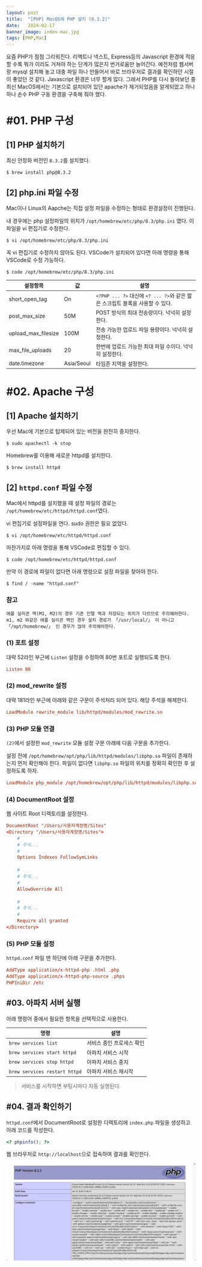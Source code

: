 ```yaml
---
layout: post
title:  "[PHP] MacOS에 PHP 설치 (8.3.2)"
date:   2024-02-17
banner_image: index-mac.jpg
tags: [PHP,Mac]
---
```


요즘 PHP가 점점 그리워진다. 리액트나 넥스트, Express등의 Javascript 환경에 적응할 수록 뭐가 이리도 거쳐야 하는 단계가 많은지 번거로움만 늘어간다. 예전처럼 웹서버랑 mysql 설치해 놓고 대충 파일 하나 만들어서 바로 브라우저로 결과를 확인하던 시절이 좋았던 것 같다. Javascript 환경은 너무 할게 많다. 그래서 PHP를 다시 돌아보던 중 최신 MacOS에서는 기본으로 설치되어 있던 apache가 제거되었음을 알게되었고 하나하나 손수 PHP 구동 환경을 구축해 줘야 했다.

<!--more-->

# #01. PHP 구성

## [1] PHP 설치하기

최신 안정화 버전인 `8.3.2`를 설치했다.

```shell
$ brew install php@8.3.2
```

## [2] php.ini 파일 수정

Mac이나 Linux의 Aapche는 직접 설정 파일을 수정하는 형태로 환경설정이 진행된다.

내 경우에는 php 설정파일의 위치가 `/opt/homebrew/etc/php/8.3/php.ini` 였다. 이 파일을 vi 편집기로 수정한다.

```shell
$ vi /opt/homebrew/etc/php/8.3/php.ini
```

꼭 vi 편집기로 수정하지 않아도 된다. VSCode가 설치되어 있다면 아래 명령을 통해 VSCode로 수정 가능하다.

```shell
$ code /opt/homebrew/etc/php/8.3/php.ini
```

| 설정항목 | 값 | 설명 |
|---|---|---|
| short_open_tag | On | `<?PHP ... ?>` 대신에 `<? ... ?>`와 같은 짧은 스크립트 블록을 사용할 수 있다. |
| post_max_size | 50M | POST 방식의 최대 전송량이다. 넉넉히 설정한다. |
| upload_max_filesize | 100M | 전송 가능한 업로드 파일 용량이다. 넉넉히 설정한다. |
| max_file_uploads | 20 | 한번에 업로드 가능한 최대 파일 수이다. 넉넉히 설정한다. |
| date.timezone | Asia/Seoul | 타임존 지역을 설정한다. |


# #02. Apache 구성

## [1] Apache 설치하기

우선 Mac에 기본으로 탑제되어 있는 버전을 완전히 중지한다.

```shell
$ sudo apachectl -k stop
```

Homebrew를 이용해 새로운 httpd를 설치한다.

```shell
$ brew install httpd
```

## [2] `httpd.conf` 파일 수정

Mac에서 httpd를 설치했을 때 설정 파일의 경로는 `/opt/homebrew/etc/httpd/httpd.conf`였다.

vi 편집기로 설정파일을 연다. sudo 권한은 필요 없었다.

```shell
$ vi /opt/homebrew/etc/httpd/httpd.conf
```

마찬가지로 아래 명령을 통해 VSCode로 편집할 수 있다.

```shell
$ code /opt/homebrew/etc/httpd/httpd.conf
```

만약 이 경로에 파일이 없다면 아래 명령으로 설정 파일을 찾아야 한다.

```shell
$ find / -name "httpd.conf"
```

### 참고

```plain
애플 실리콘 맥(M1, M2)의 경우 기존 인텔 맥과 저장되는 위치가 다르므로 주의해야한다.
m1, m2 와같은 애플 실리콘 맥인 경우 설치 경로가 「/usr/local/」 이 아니고 「/opt/homebrew/」 인 경우가 많아 주의해야한다.
```

### (1) 포트 설정

대략 52라인 부근에 `Listen` 설정을 수정하여 80번 포트로 실행되도록 한다.

```conf
Listen 80
```

### (2) mod_rewrite 설정

대략 181라인 부근에 아래와 같은 구문이 주석처리 되어 있다. 해당 주석을 해제한다.

```conf
LoadModule rewrite_module lib/httpd/modules/mod_rewrite.so
```

### (3) PHP 모듈 연결

`(2)`에서 설정한 `mod_rewrite` 모듈 설정 구문 아래에 다음 구문을 추가한다.

설정 전에 `/opt/homebrew/opt/php/lib/httpd/modules/libphp.so` 파일이 존재하는지 먼저 확인해야 한다. 파일이 없다면 `libphp.so` 파일의 위치를 정확히 확인한 후 설정하도록 하자.

```conf
LoadModule php_module /opt/homebrew/opt/php/lib/httpd/modules/libphp.so
```

### (4) DocumentRoot 설정

웹 사이트 Root 디렉토리를 설정한다.

```conf
DocumentRoot "/Users/사용자계정명/Sites"
<Directory "/Users/사용자계정명/Sites">
    #
    # 주석...
    #
    Options Indexes FollowSymLinks

    #
    # 주석...
    #
    AllowOverride All

    #
    # 주석...
    #
    Require all granted
</Directory>
```

### (5) PHP 모듈 설정

`httpd.conf` 파일 맨 하단에 아래 구문을 추가한다.

```conf
AddType application/x-httpd-php .html .php
AddType application/x-httpd-php-source .phps
PHPIniDir /etc
```

## #03. 아파치 서버 실행

아래 명령어 중에서 필요한 항목을 선택적으로 사용한다.

| 명령 | 설명 |
|---|---|
| `brew services list` | 서비스 중인 프로세스 확인 |
| `brew services start httpd` | 아파치 서비스 시작 |
| `brew services stop httpd` | 아파치 서비스 중지 |
| `brew services restart httpd` | 아파치 서비스 재시작 |

> 서비스를 시작하면 부팅시마다 자동 실행된다.

## #04. 결과 확인하기

`httpd.conf`에서 DocumentRoot로 설정한 디렉토리에 `index.php` 파일을 생성하고 아래 코드를 작성한다.

```php
<? phpinfo(); ?>
```

웹 브라우저로 `http://localhost`으로 접속하여 결과를 확인한다.

![phpinfo](/images/posts/2024/0217/phpinfo.png)